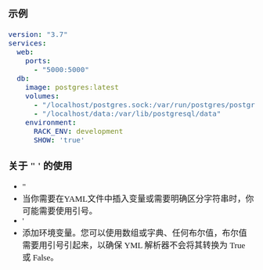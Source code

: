 <span  style="font-family: Simsun,serif; font-size: 17px; ">

### 示例

~~~yaml
version: "3.7"
services:
  web:
    ports:
      - "5000:5000"
  db:
    image: postgres:latest
    volumes:
      - "/localhost/postgres.sock:/var/run/postgres/postgres.sock"
      - "/localhost/data:/var/lib/postgresql/data"
    environment:
      RACK_ENV: development
      SHOW: 'true'
~~~

### 关于 " ' 的使用

- "
- 当你需要在YAML文件中插入变量或需要明确区分字符串时，你可能需要使用引号。
- '
- 添加环境变量。您可以使用数组或字典、任何布尔值，布尔值需要用引号引起来，以确保 YML 解析器不会将其转换为 True 或 False。

</span>
